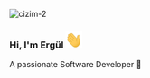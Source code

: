 ![cizim-2](https://user-images.githubusercontent.com/77868230/107868914-87a94080-6e99-11eb-9526-a4b5f681055e.png)  
### Hi, I'm Ergül <img src="https://github.com/ergulkizilkaya/ergulkizilkaya/blob/main/wave.gif" width="30" height="30">
A passionate Software Developer :rocket:  
